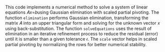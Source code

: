 This code implements a numerical method to solve a system of linear equations 𝐴𝑥=𝑏using Gaussian elimination with scaled partial pivoting. 
The function `elimination` performs Gaussian elimination, transforming the matrix 𝐴 into an upper triangular form and solving for the unknown vector 𝑥 using back-substitution.
The function `solveEquations` uses the result of elimination in an iterative refinement process to reduce the residual (error) until it is smaller than a given tolerance 𝜖.
The `scale` vector helps in scaled partial pivoting by normalizing the rows for better numerical stability.
